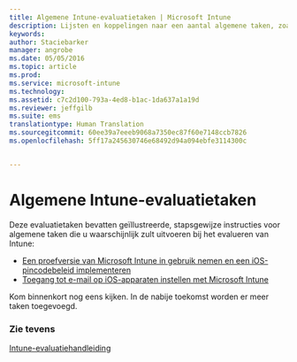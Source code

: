 ```yaml
---
title: Algemene Intune-evaluatietaken | Microsoft Intune
description: Lijsten en koppelingen naar een aantal algemene taken, zoals iOS PIN-beleid implementeren en e-mailtoegang instellen, die u kunt uitvoeren met Intune
keywords: 
author: Staciebarker
manager: angrobe
ms.date: 05/05/2016
ms.topic: article
ms.prod: 
ms.service: microsoft-intune
ms.technology: 
ms.assetid: c7c2d100-793a-4ed8-b1ac-1da637a1a19d
ms.reviewer: jeffgilb
ms.suite: ems
translationtype: Human Translation
ms.sourcegitcommit: 60ee39a7eeeb9068a7350ec87f60e7148ccb7826
ms.openlocfilehash: 5ff17a245630746e68492d94a094ebfe3114300c


---
```



# Algemene Intune-evaluatietaken

Deze evaluatietaken bevatten geïllustreerde, stapsgewijze instructies voor algemene taken die u waarschijnlijk zult uitvoeren bij het evalueren van Intune:

- [Een proefversie van Microsoft Intune in gebruik nemen en een iOS-pincodebeleid implementeren](start-a-microsoft-intune-trial-and-deploy-ios-pin-policy.md)
- [Toegang tot e-mail op iOS-apparaten instellen met Microsoft Intune](set-up-email-access-for-ios-devices-using-microsoft-intune.md)

Kom binnenkort nog eens kijken. In de nabije toekomst worden er meer taken toegevoegd.

### Zie tevens
[Intune-evaluatiehandleiding](get-started-with-a-30-day-trial-of-microsoft-intune.md)



<!--HONumber=Jul16_HO4-->


